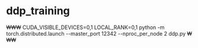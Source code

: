 # ddp_training

₩₩₩
CUDA_VISIBLE_DEVICES=0,1 LOCAL_RANK=0,1 python -m torch.distributed.launch  --master_port 12342 --nproc_per_node 2  ddp.py
₩₩₩
